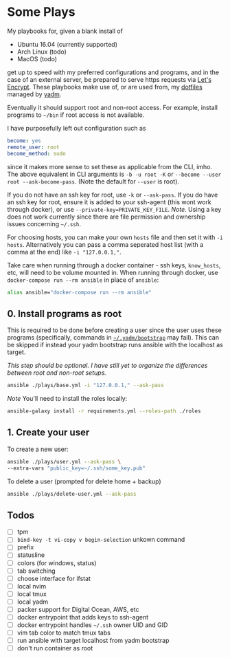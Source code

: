 # Some Plays

My playbooks for, given a blank install of

- Ubuntu 16.04 (currently supported)
- Arch Linux (todo)
- MacOS (todo)

get up to speed with my preferred configurations and programs, and in the case
of an external server, be prepared to serve https requests via [Let's
Encrypt][letsencrpypt]. These playbooks make use of, or are used from, my
[dotfiles][dottos] managed by [yadm][yadm].

Eventually it should support root and non-root access. For example, install
programs to `~/bin` if root access is not available.

I have purposefully left out configuration such as

```yaml
become: yes
remote_user: root
become_method: sudo
```

since it makes more sense to set these as applicable from the CLI, imho.  The
above equivalent in CLI arguments is `-b -u root -K` or `--become --user root
--ask-become-pass`. (Note the default for `--user` is root).

If you do not have an ssh key for root, use `-k` or `--ask-pass`. If you do
have an ssh key for root, ensure it is added to your ssh-agent (this wont work
through docker), or use `--private-key=PRIVATE_KEY_FILE`. *Note*. Using a key
does not work currently since there are file permission and ownership issues
concerning `~/.ssh`.

For choosing hosts, you can make your own `hosts` file and then set it with
`-i hosts`. Alternatively you can pass a comma seperated host list (with a
comma at the end) like `-i "127.0.0.1,"`.

Take care when running through a docker container - ssh keys, `know_hosts`,
etc, will need to be volume mounted in. When running through docker, use
`docker-compose run --rm ansible` in place of `ansible`:

```bash
alias ansible="docker-compose run --rm ansible"
```

## 0. Install programs as root

This is required to be done before creating a user since the user uses these
programs (specifically, commands in [`~/.yadm/bootstrap`][bootstrap] may fail).
This can be skipped if instead your yadm bootstrap runs ansible with the
localhost as target.

*This step should be optional. I have still yet to organize the differences
between root and non-root setups.*

```bash
ansible ./plays/base.yml -i "127.0.0.1," --ask-pass
```

*Note*
You'll need to install the roles locally:

```bash
ansible-galaxy install -r requirements.yml --roles-path ./roles
```

## 1. Create your user

To create a new user:

```bash
ansible ./plays/user.yml --ask-pass \
--extra-vars "public_key=~/.ssh/some_key.pub"
```

To delete a user (prompted for delete home + backup)

```bash
ansible ./plays/delete-user.yml --ask-pass
```

## Todos

- [ ] tpm
- [ ] `bind-key -t vi-copy v begin-selection` unkown command
- [ ] prefix
- [ ] statusline
- [ ] colors (for windows, status)
- [ ] tab switching
- [ ] choose interface for ifstat
- [ ] local nvim
- [ ] local tmux
- [ ] local yadm
- [ ] packer support for Digital Ocean, AWS, etc
- [ ] docker entrypoint that adds keys to ssh-agent
- [ ] docker entrypoint handles `~/.ssh` owner UID and GID
- [ ] vim tab color to match tmux tabs
- [ ] run ansible with target localhost from yadm bootstrap
- [ ] don't run container as root

[bootstrap]: https://github.com/thejmazz/dottos/blob/master/.yadm/bootstrap
[dottos]: https://github.com/thejmazz/dottos
[letsencrpypt]: https://letsencrypt.org/
[yadm]: https://github.com/TheLocehiliosan/yadm

